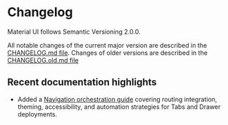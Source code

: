 # Changelog

<p class="description">Material UI follows Semantic Versioning 2.0.0.</p>

All notable changes of the current major version are described in the [CHANGELOG.md file](https://github.com/mui/material-ui/blob/HEAD/CHANGELOG.md).
Changes of older versions are described in the [CHANGELOG.old.md file](https://github.com/mui/material-ui/blob/HEAD/CHANGELOG.old.md)

## Recent documentation highlights

- Added a [Navigation orchestration guide](/material-ui/guides/navigation/) covering routing integration, theming, accessibility, and automation strategies for Tabs and Drawer deployments.
